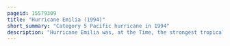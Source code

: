 ```yaml
---
pageid: 15579309
title: "Hurricane Emilia (1994)"
short_summary: "Category 5 Pacific hurricane in 1994"
description: "Hurricane Emilia was, at the Time, the strongest tropical Cyclone on Record in the Central Pacific Ocean, and the second of such to be classified as a Category 5 Hurricane – the highest Rating on the Saffir–Simpson Hurricane Wind Scale. However later in that Year hurricanes gilma Ioke and later in 2018 Hurricanes lane and walaka reached lower barometric Pressures in the central Pacific. Emilia was the first Category 5 Pacific Hurricane since Hurricane Ava in 1973. On July 16 the Fifth named Storm and the first of three Category 5hurricanes of the Season of 1994 Hurricane Emilia developed on an Area of low Pressure Southeast of Hawaii. Following west the initial tropical Depression intensified into a tropical Storm several Hours after tropical Cyclogenesis. Subsequently emilia entered the central pacific Ocean and moved into the central pacific Hurricane Center's Attribution Area."
---
```

